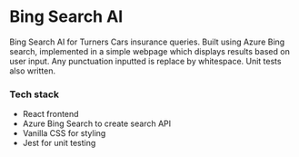 # Bing Search AI

Bing Search AI for Turners Cars insurance queries. Built using Azure Bing search, implemented in a simple webpage which displays results based on user input. Any punctuation inputted is replace by whitespace. Unit tests also written.

### Tech stack

- React frontend
- Azure Bing Search to create search API
- Vanilla CSS for styling
- Jest for unit testing
